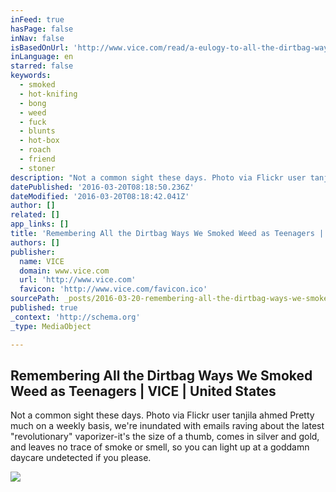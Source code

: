 ```yaml
---
inFeed: true
hasPage: false
inNav: false
isBasedOnUrl: 'http://www.vice.com/read/a-eulogy-to-all-the-dirtbag-ways-we-smoked-weed-in-a-prohibition-era'
inLanguage: en
starred: false
keywords:
  - smoked
  - hot-knifing
  - bong
  - weed
  - fuck
  - blunts
  - hot-box
  - roach
  - friend
  - stoner
description: "Not a common sight these days. Photo via Flickr user tanjila ahmed Pretty much on a weekly basis, we're inundated with emails raving about the latest \"revolutionary\" vaporizer-it's the size of a thumb, comes in silver and gold, and leaves no trace of smoke or smell, so you can light up at a goddamn daycare undetected if you please."
datePublished: '2016-03-20T08:18:50.236Z'
dateModified: '2016-03-20T08:18:42.041Z'
author: []
related: []
app_links: []
title: 'Remembering All the Dirtbag Ways We Smoked Weed as Teenagers | VICE | United States'
authors: []
publisher:
  name: VICE
  domain: www.vice.com
  url: 'http://www.vice.com'
  favicon: 'http://www.vice.com/favicon.ico'
sourcePath: _posts/2016-03-20-remembering-all-the-dirtbag-ways-we-smoked-weed-as-teenagers.md
published: true
_context: 'http://schema.org'
_type: MediaObject

---
```

<article style=""><h1>Remembering All the Dirtbag Ways We Smoked Weed as Teenagers | VICE | United States</h1><p>Not a common sight these days. Photo via Flickr user tanjila ahmed Pretty much on a weekly basis, we're inundated with emails raving about the latest "revolutionary" vaporizer-it's the size of a thumb, comes in silver and gold, and leaves no trace of smoke or smell, so you can light up at a goddamn daycare undetected if you please.</p><img src="https://s3-us-west-2.amazonaws.com/the-grid-img/p/9ec0dc216c120dff02f91f488b11d2e45694a631.jpg" /></article>